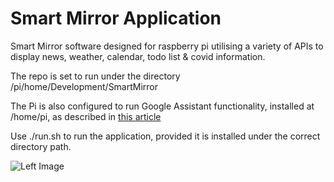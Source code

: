 # Smart Mirror Application

Smart Mirror software designed for raspberry pi utilising a variety of APIs to display news, weather, calendar, todo list & covid information.

The repo is set to run under the directory /pi/home/Development/SmartMirror

The Pi is also configured to run Google Assistant functionality, installed at /home/pi, as described in [this article](https://medium.com/@kevalpatel2106/turn-your-raspberry-pi-into-homemade-google-home-9e29ad220075)

Use ./run.sh to run the application, provided it is installed under the correct directory path.

![Left Image](https://github.com/thomaskelly97/SmartMirror/resources/mirror_left.jpg)
